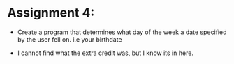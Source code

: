 # Assignment 4:
- Create a program that determines what day of the week a date specified by the user fell on. i.e your birthdate  

* I cannot find what the extra credit was, but I know its in here.